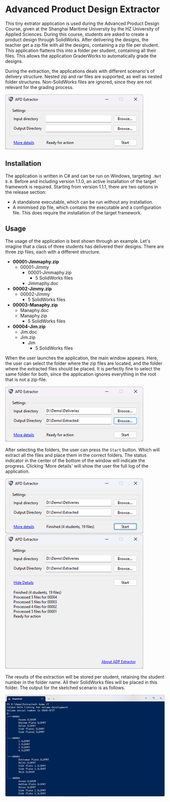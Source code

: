 # Advanced Product Design Extractor

This tiny extrator application is used during the Advanced Product Design Course,
given at the Shanghai Maritime University by the HZ University of Applied Sciences.
During this course, students are asked to create a product design through SolidWorks.
After delivering the designs, the teacher get a zip file with all the designs,
containing a zip file per student.
This application flattens this into a folder per student, containing all their files.
This allows the application GraderWorks to automatically grade the designs.

During the extraction, the applications deals with different scenario's of delivery structure.
Nested zip and rar files are supported, as well as nested folder structures.
Non-SolidWorks files are ignored, since they are not relevant for the grading process.

![Main window after startup](./Images/launch.png)

## Installation

The application is written in C# and can be run on Windows, targeting `.Net 8.0`.
Before and including version 1.1.0, an active installation of the target framework is required.
Starting from version 1.1.1, there are two options in the release section:

- A standalone executable, which can be run without any installation.
- A minimised zip file, which contains the executable and a configuration file.
  This does require the installation of the target framework.

## Usage

The usage of the application is best shown through an example.
Let's imagine that a class of three students has delivered their designs.
There are three zip files, each with a different structure.

- **00001-Jimmaphy.zip**
	- 00001-Jimmy
		- 00001-Jimmaphy.zip
			- 5 SolidWorks files
		- Jimmaphy.doc
- **00002-Jimmy.zip**
	- 00002-Jimmy
		- 5 SolidWorks files
- **00003-Manaphy.zip**
	- Manaphy.doc
	- Manaphy.zip
		- 5 SolidWorks files
- **00004-Jim.zip**
	- Jim.doc
	- Jim.zip
		- Jim
			- 5 SolidWorks files

When the user launches the application, the main window appears.
Here, the user can select the folder where the zip files are located,
and the folder where the extracted files should be placed.
It is perfectly fine to select the same folder for both,
since the application ignores everything in the root that is not a zip-file.

![Main window, having selected the right folders](./Images/set-up.png)

After selecting the folders, the user can press the `Start` button.
Which will extract all the files and place them in the correct folders.
The status indicator in the center of the bottom of the window will indicate the progress.
Clicking 'More details' will show the user the full log of the application.

![Results with minimal details](./Images/results-basic.png)
![Results with full details](./Images/results-full-detail.png)

The results of the extraction will be stored per student,
retaining the student number in the folder name.
All their SolidWorks files will be placed in this folder.
The output for the sketched scenario is as follows.

![The output of the application](./Images/output.png)
